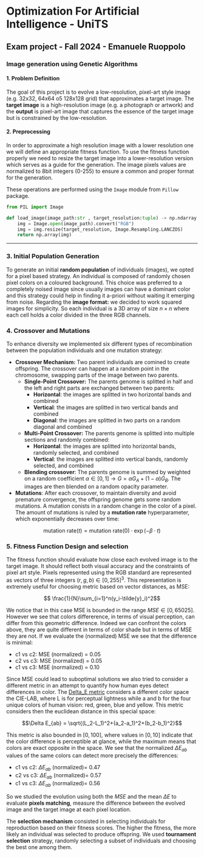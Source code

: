 # Optimization For Artificial Intelligence - UniTS
## Exam project - Fall 2024 - Emanuele Ruoppolo

### Image generation using Genetic Algorithms
#### **1. Problem Definition**
The goal of this project is to evolve a low-resolution, pixel-art style image (e.g. 32x32, 64x64 o5 128x128 grid) that approximates a target image. The **target image** is a high-resolution image (e.g. a photograph or artwork) and the **output** is pixel-art image that captures the essence of the target image but is constrained by the low-resolution.
#### **2. Preprocessing**
In order to approximate a high resolution image with a lower resolution one we will define an appropriate fitness function. To use the fitness function properly we need to resize the target image into a lower-resolution version which serves as a guide for the generation. The image pixels values are normalized to 8bit integers (0-255) to ensure a common and proper format for the generation.

These operations are performed using the `Image` module from `Pillow` package.

``` python
from PIL import Image

def load_image(image_path:str , target_resolution:tuple) -> np.ndarray:
    img = Image.open(image_path).convert("RGB")
    img = img.resize(target_resolution, Image.Resampling.LANCZOS)
    return np.array(img)

```

---

### **3. Initial Population Generation**
To generate an initial **random population** of individuals (images), we opted for a pixel based strategy. An individual is composed of randomly chosen pixel colors on a coloured background. This choice was preferred to a completely noised image since usually images can have a dominant color and this strategy could help in finding it a-priori without waiting it emerging from noise.
Regarding the **image format:** we decided to work squared images for simplicity. So each individual is a 3D array of size $n\times n$ where each cell holds a color divided in the three RGB channels.

### **4. Crossover and Mutations**
To enhance diversity we implemented six different types of recombination between the population individuals and one mutation strategy:

- **Crossover Mechanism:** Two parent individuals are comined to create offspring. The crossover can happen at a random point in the chromosome, swapping parts of the image between two parents.
  - **Single-Point Crossover:** The parents genome is splitted in half and  the left and right parts are exchanged between two parents:
    - **Horizontal**: the images are splitted in two horizontal bands and combined
    - **Vertical**: the images are splitted in two vertical bands and combined
    - **Diagonal**: the images are splitted in two parts on a random diagonal and combined
  - **Multi-Point Crossover:** The parents genome is splitted into multiple sections and randomly combined:
    - **Horizontal**: the images are splitted into horizontal bands, randomly selected, and combined
    - **Vertical**: the images are splitted into vertical bands, randomly selected, and combined
  - **Blending crossover**: The parents genome is summed by weighted on a random coefficient $\alpha\in[0,1]\to G=\alpha G_A+(1-\alpha)G_B$. The images are then blended on a random opacity parameter.
- **Mutations**: After each crossover, to maintain diversity and avoid premature convergence, the offspring genome gets some random mutations. A mutation conists in a random change in the color of a pixel. The amount of mutations is ruled by a **mutation rate** hyperparameter, which exponentially decreases over time: 

$$ \text{mutation rate}(t)=\text{mutation rate}(0)\cdot\exp(-\beta\cdot t)$$

### **5. Fitness Function Design and selection**
The fitness function should evaluate how close each evolved image is to the target image. It should reflect both visual accuracy and the constraints of pixel art style. Pixels represented using the RGB standard are represented as vectors of three integers $(r,g,b)\in[0,255]^3$. This representation is extremely useful for choosing metric based on vector distances, as MSE:

$$ \frac{1}{N}\sum_{i=1}^n(y_i-\tilde{y}_i)^2$$

We notice that in this case MSE is bounded in the range $MSE\in[0,65025]$. However we see that colors differerence, in terms of visual perception, can differ from this geometric difference. Indeed we can confront the colors above, they are quite different in terms of color shade but in terms of MSE they are not. If we evaluate the (normalized) MSE we see that the difference is minimal:

- c1 vs c2: MSE (normalized) = 0.05
- c2 vs c3: MSE (normalized) = 0.05
- c1 vs c3: MSE (normalized) = 0.10

Since MSE could lead to suboptimal solutions we also tried to consider a different metric in an attempt to quantify how human eyes detect differences in color. The [Delta_E metric](http://zschuessler.github.io/DeltaE/learn/) considers a different color space the CIE-LAB, where L is for perceptual lightness while a and b for the four unique colors of human vision: red, green, blue and yellow. This metric considers then the euclidean distance in this special space:

$$\Delta E_{ab} = \sqrt{(L_2-L_1)^2+(a_2-a_1)^2+(b_2-b_1)^2}$$

This metric is also bounded in $[0,100]$, where values in $[0,10]$ indicate that the color difference is perceptible at glance, while the maximum means that colors are exact opposite in the space. We see that the normalized $\Delta E_{ab}$ values of the same colors can detect more precisely the differences:

- c1 vs c2: $\Delta E_{ab}$ (normalized)= 0.47
- c2 vs c3: $\Delta E_{ab}$ (normalized)= 0.57
- c1 vs c3: $\Delta E_{ab}$ (normalized)= 0.56

So we studied the evolution using both the $MSE$ and the mean $\Delta E$ to evaluate **pixels matching**, measure the difference between the evolved image and the target image at each pixel location.

The **selection mechanism** consisted in selecting individuals for reproduction based on their fitness scores. The higher the fitness, the more likely an individual was selected to produce offspring. We used **tournament selection** strategy, randomly selecting a subset of individuals and choosing the best one among them.

